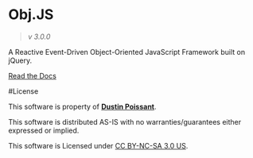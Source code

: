 # Obj.JS

> *v 3.0.0*

A Reactive Event-Driven Object-Oriented JavaScript Framework built on jQuery.

[Read the Docs](https://dustinpoissant.github.io/ObjJS/)

#License

This software is property of [**Dustin Poissant**](http://github.com/dustinpoissant).

This software is distributed AS-IS with no warranties/guarantees either expressed or implied.

This software is Licensed under [CC BY-NC-SA 3.0 US](https://creativecommons.org/licenses/by-nc-sa/3.0/us/).
